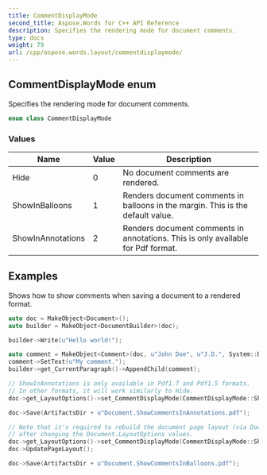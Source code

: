 ```yaml
---
title: CommentDisplayMode
second_title: Aspose.Words for C++ API Reference
description: Specifies the rendering mode for document comments.
type: docs
weight: 79
url: /cpp/aspose.words.layout/commentdisplaymode/
---
```

## CommentDisplayMode enum


Specifies the rendering mode for document comments.

```cpp
enum class CommentDisplayMode
```

### Values

| Name | Value | Description |
| --- | --- | --- |
| Hide | 0 | No document comments are rendered. |
| ShowInBalloons | 1 | Renders document comments in balloons in the margin. This is the default value. |
| ShowInAnnotations | 2 | Renders document comments in annotations. This is only available for Pdf format. |


## Examples




Shows how to show comments when saving a document to a rendered format. 
```cpp
auto doc = MakeObject<Document>();
auto builder = MakeObject<DocumentBuilder>(doc);

builder->Write(u"Hello world!");

auto comment = MakeObject<Comment>(doc, u"John Doe", u"J.D.", System::DateTime::get_Now());
comment->SetText(u"My comment.");
builder->get_CurrentParagraph()->AppendChild(comment);

// ShowInAnnotations is only available in Pdf1.7 and Pdf1.5 formats.
// In other formats, it will work similarly to Hide.
doc->get_LayoutOptions()->set_CommentDisplayMode(CommentDisplayMode::ShowInAnnotations);

doc->Save(ArtifactsDir + u"Document.ShowCommentsInAnnotations.pdf");

// Note that it's required to rebuild the document page layout (via Document.UpdatePageLayout() method)
// after changing the Document.LayoutOptions values.
doc->get_LayoutOptions()->set_CommentDisplayMode(CommentDisplayMode::ShowInBalloons);
doc->UpdatePageLayout();

doc->Save(ArtifactsDir + u"Document.ShowCommentsInBalloons.pdf");
```

